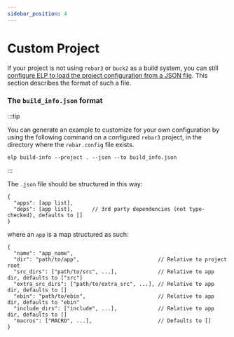 ```yaml
---
sidebar_position: 4
---
```


# Custom Project

If your project is not using `rebar3` or `buck2` as a build system, you can still [configure ELP to load the project configuration from a JSON file](./elp-toml.md#build-info). This section describes the format of such a file.

### The `build_info.json` format

:::tip

You can generate an example to customize for your own configuration by using the following command on a configured `rebar3` project, in the directory where the `rebar.config` file exists.

```
elp build-info --project . --json --to build_info.json
```

:::

The `.json` file should be structured in this way:
```
{
  "apps": [app list],
  "deps": [app list],      // 3rd party dependencies (not type-checked), defaults to []
}
```
where an `app` is a map structured as such:
```
{
  "name": "app_name",
  "dir": "path/to/app",                         // Relative to project root
  "src_dirs": ["path/to/src", ...],             // Relative to app dir, defaults to ["src"]
  "extra_src_dirs": ["path/to/extra_src", ...], // Relative to app dir, defaults to []
  "ebin": "path/to/ebin",                       // Relative to app dir, defaults to "ebin"
  "include_dirs": ["include", ...],             // Relative to app dir, defaults to []
  "macros": ["MACRO", ...],                     // Defaults to []
}
```
